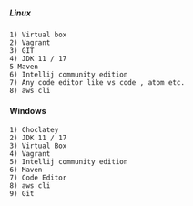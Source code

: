 ##### Linux
	1) Virtual box
	2) Vagrant
	3) GIT 
	4) JDK 11 / 17
	5 Maven
	6) Intellij community edition
	7) Any code editor like vs code , atom etc.
	8) aws cli


#### Windows
	1) Choclatey
	2) JDK 11 / 17
	3) Virtual Box
	4) Vagrant
	5) Intellij community edition
	6) Maven
	7) Code Editor
	8) aws cli
	9) Git
	
